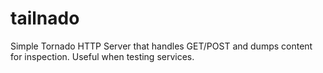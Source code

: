 # tailnado
Simple Tornado HTTP Server that handles GET/POST and dumps content for inspection.  Useful when testing services.
